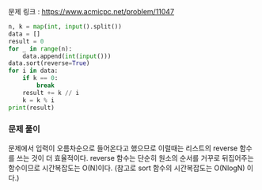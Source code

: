문제 링크 : https://www.acmicpc.net/problem/11047

```python
n, k = map(int, input().split())
data = []
result = 0
for _ in range(n):
    data.append(int(input()))
data.sort(reverse=True)
for i in data:
    if k == 0:
        break
    result += k // i
    k = k % i
print(result)
```

### 문제 풀이

문제에서 입력이 오름차순으로 들어온다고 했으므로 이럴때는 리스트의 reverse 함수를 쓰는 것이 더 효율적이다.
reverse 함수는 단순히 원소의 순서를 거꾸로 뒤집어주는 함수이므로 시간복잡도는 O(N)이다.
(참고로 sort 함수의 시간복잡도는 O(NlogN) 이다.)
